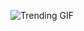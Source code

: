 
<!-- GIF_SECTION -->
![Trending GIF](https://media2.giphy.com/media/v1.Y2lkPThiYjIxNzcyN3R1b29vbHA5djd0bjViYms4cmwzdjMwdWxuOWRvdWhtbnoxa293OSZlcD12MV9naWZzX3NlYXJjaCZjdD1n/wQAbcl6iDnawokpLj9/giphy.gif)
<!-- END_GIF_SECTION -->
